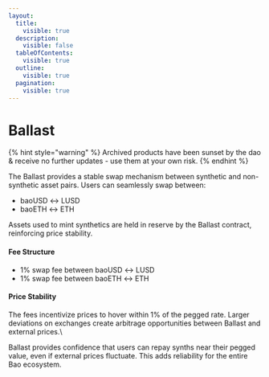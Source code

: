 ```yaml
---
layout:
  title:
    visible: true
  description:
    visible: false
  tableOfContents:
    visible: true
  outline:
    visible: true
  pagination:
    visible: true
---
```


# Ballast

{% hint style="warning" %}
Archived products have been sunset by the dao & receive no further updates - use them at your own risk.&#x20;
{% endhint %}

The Ballast provides a stable swap mechanism between synthetic and non-synthetic asset pairs. Users can seamlessly swap between:

* baoUSD ↔ LUSD
* baoETH ↔ ETH

Assets used to mint synthetics are held in reserve by the Ballast contract, reinforcing price stability.

#### Fee Structure

* 1% swap fee between baoUSD ↔ LUSD
* 1% swap fee between baoETH ↔ ETH

#### Price Stability

The fees incentivize prices to hover within 1% of the pegged rate. Larger deviations on exchanges create arbitrage opportunities between Ballast and external prices.\


Ballast provides confidence that users can repay synths near their pegged value, even if external prices fluctuate. This adds reliability for the entire Bao ecosystem.
